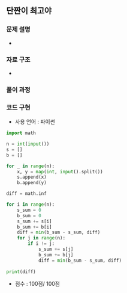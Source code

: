 ## 단짠이 최고야

### 문제 설명

- 

### 자료 구조

- 

### 풀이 과정

### 코드 구현
- 사용 언어 : 파이썬<br>

```python
import math

n = int(input())
s = []
b = []

for _ in range(n):
    x, y = map(int, input().split())
    s.append(x)
    b.append(y)

diff = math.inf

for i in range(n):
    s_sum = 0
    b_sum = 0
    s_sum += s[i]
    b_sum += b[i]
    diff = min(b_sum - s_sum, diff)
    for j in range(n):
        if i != j:
            s_sum += s[j]
            b_sum += b[j]
            diff = min(b_sum - s_sum, diff)
            
print(diff)
```


- 점수 : 100점/ 100점 
